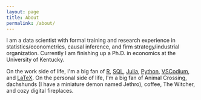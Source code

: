 ```yaml
---
layout: page
title: About
permalink: /about/
---
```


I am a data scientist with formal training and research experience in statistics/econometrics, causal inference, and firm strategy/industrial organization. Currently I am finishing up a Ph.D. in economics at the University of Kentucky. 

On the work side of life, I'm a big fan of <span style="text-decoration: underline">[R](https://www.r-project.org/)</span>, [SQL](https://en.wikipedia.org/wiki/SQL), [Julia](https://julialang.org/), [Python](https://www.python.org/), [VSCodium](https://github.com/VSCodium), and [LaTeX](https://www.latex-project.org//). On the personal side of life, I'm a big fan of Animal Crossing, dachshunds (I have a miniature demon named Jethro), coffee, The Witcher, and cozy digital fireplaces.

